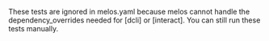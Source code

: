 These tests are ignored in melos.yaml because melos cannot handle the dependency_overrides needed
for [dcli] or [interact]. You can still run these tests manually.